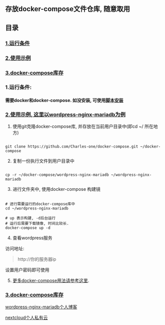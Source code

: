 
## 存放docker-compose文件仓库, 随意取用


## 目录

### <a href="#first">1.运行条件</a>
### <a href="#two">2.使用示例</a>
### <a href="#three">3.docker-compose库存</a>

### <a id="first">1.运行条件:</a>

#### 需要docker和docker-compose. 如没安装, 可使用[脚本安装]()


### <a id="two" href="">2.使用示例, 这里以wordpress-nginx-mariadb为例</a>

1. 使用git克隆docker-compose库, 并存放在当前用户目录中(即cd ~/ 所在地方)

```

git clone https://github.com/Charles-one/docker-compose.git ~/docker-compose

```

2. 复制一份执行文件到用户目录中

```

cp -r ~/docker-compose/wordpress-nginx-mariadb ~/wordpress-nginx-mariadb

```

3. 进行文件夹中, 使用docker-compose 构建镜

```

# 进行需要运行的docker-compose库中
cd ~/wordpress-nginx-mariadb

# up 表示构建, -d后台运行
# 运行后需要下载镜像, 时间比较长.
docker-compose up -d

```

4. 查看wordpress服务

访问地址:

>http://你的服务器ip

设置用户密码即可使用

5. [更多docker-compose用法请参考这里]().


### <a id="three" href="">3.docker-compose库存</a>

<a href="wordpress-nginx-mariadb/">wordpress-nginx-mariadb个人博客</a>

<a href="nextcloud">nextcloud个人私有云</a>



